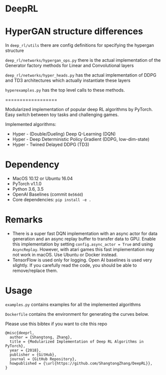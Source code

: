 # DeepRL


# HyperGAN structure differences

In `deep_rl/utils` there are config definitions for specifying the hypergan structure

`deep_rl/networks/hypergan_ops.py` there is the actual implementation of the Generator factory methods for Linear and Convolutional layers

`deep_rl/networks/hyper_heads.py` has the actual implementation of DDPG and TD3 architectures which actually instantiate these layers

`hyperexamples.py` has the top level calls to these methods. 

==================

Modularized implementation of popular deep RL algorithms by PyTorch. Easy switch between toy tasks and challenging games.

Implemented algorithms:
* Hyper - (Double/Dueling) Deep Q-Learning (DQN)
* Hyper - Deep Deterministic Policy Gradient (DDPG, low-dim-state)
* Hyper - Twined Delayed DDPG (TD3)

# Dependency
* MacOS 10.12 or Ubuntu 16.04
* PyTorch v1.1.0
* Python 3.6, 3.5
* OpenAI Baselines (commit ```8e56dd```)
* Core dependencies: `pip install -e .`

# Remarks
* There is a super fast DQN implementation with an async actor for data generation and an async replay buffer to transfer data to GPU. Enable this implementation by setting `config.async_actor = True` and using `AsyncReplay`. However, with atari games this fast implementation may not work in macOS. Use Ubuntu or Docker instead.
* TensorFlow is used only for logging. Open AI baselines is used very slightly. If you carefully read the code, you should be able to remove/replace them.

# Usage

```examples.py``` contains examples for all the implemented algorithms

```Dockerfile``` contains the environment for generating the curves below. 

Please use this bibtex if you want to cite this repo
```
@misc{deeprl,
  author = {Shangtong, Zhang},
  title = {Modularized Implementation of Deep RL Algorithms in PyTorch},
  year = {2018},
  publisher = {GitHub},
  journal = {GitHub Repository},
  howpublished = {\url{https://github.com/ShangtongZhang/DeepRL}},
}
```
